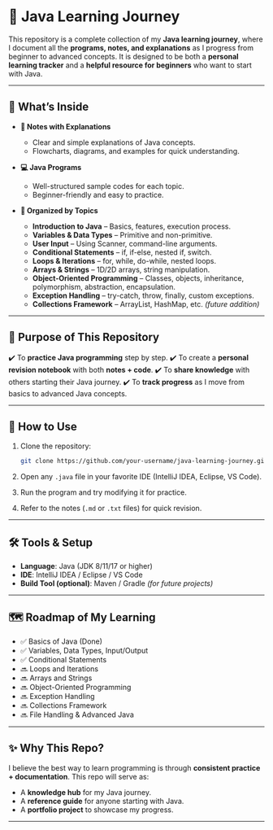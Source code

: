 # 📘 Java Learning Journey

This repository is a complete collection of my **Java learning journey**, where I document all the **programs, notes, and explanations** as I progress from beginner to advanced concepts. It is designed to be both a **personal learning tracker** and a **helpful resource for beginners** who want to start with Java.

---

## 📂 What’s Inside

* **📝 Notes with Explanations**

  * Clear and simple explanations of Java concepts.
  * Flowcharts, diagrams, and examples for quick understanding.

* **💻 Java Programs**

  * Well-structured sample codes for each topic.
  * Beginner-friendly and easy to practice.

* **📌 Organized by Topics**

  * **Introduction to Java** – Basics, features, execution process.
  * **Variables & Data Types** – Primitive and non-primitive.
  * **User Input** – Using Scanner, command-line arguments.
  * **Conditional Statements** – if, if-else, nested if, switch.
  * **Loops & Iterations** – for, while, do-while, nested loops.
  * **Arrays & Strings** – 1D/2D arrays, string manipulation.
  * **Object-Oriented Programming** – Classes, objects, inheritance, polymorphism, abstraction, encapsulation.
  * **Exception Handling** – try-catch, throw, finally, custom exceptions.
  * **Collections Framework** – ArrayList, HashMap, etc. *(future addition)*

---

## 🎯 Purpose of This Repository

✔️ To **practice Java programming** step by step.
✔️ To create a **personal revision notebook** with both **notes + code**.
✔️ To **share knowledge** with others starting their Java journey.
✔️ To **track progress** as I move from basics to advanced Java concepts.

---

## 🚀 How to Use

1. Clone the repository:

   ```bash
   git clone https://github.com/your-username/java-learning-journey.git
   ```
2. Open any `.java` file in your favorite IDE (IntelliJ IDEA, Eclipse, VS Code).
3. Run the program and try modifying it for practice.
4. Refer to the notes (`.md` or `.txt` files) for quick revision.

---

## 🛠️ Tools & Setup

* **Language**: Java (JDK 8/11/17 or higher)
* **IDE**: IntelliJ IDEA / Eclipse / VS Code
* **Build Tool (optional)**: Maven / Gradle *(for future projects)*

---

## 🗺️ Roadmap of My Learning

* ✅ Basics of Java (Done)
* ✅ Variables, Data Types, Input/Output
* ✅ Conditional Statements
* 🔜 Loops and Iterations
* 🔜 Arrays and Strings
* 🔜 Object-Oriented Programming
* 🔜 Exception Handling
* 🔜 Collections Framework
* 🔜 File Handling & Advanced Java

---

## ✨ Why This Repo?

I believe the best way to learn programming is through **consistent practice + documentation**.
This repo will serve as:

* A **knowledge hub** for my Java journey.
* A **reference guide** for anyone starting with Java.
* A **portfolio project** to showcase my progress.

---
